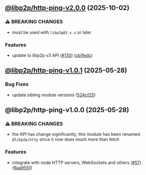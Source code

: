 ## [@libp2p/http-ping-v2.0.0](https://github.com/libp2p/js-libp2p-http/compare/@libp2p/http-ping-1.0.1...@libp2p/http-ping-2.0.0) (2025-10-02)

### ⚠ BREAKING CHANGES

* must be used with `libp2p@3.x.x` or later

### Features

* update to libp2p v3 API ([#130](https://github.com/libp2p/js-libp2p-http/issues/130)) ([cb1fedc](https://github.com/libp2p/js-libp2p-http/commit/cb1fedc8364e7c33020a7cb35113a6238cb01197))

## [@libp2p/http-ping-v1.0.1](https://github.com/libp2p/js-libp2p-http/compare/@libp2p/http-ping-1.0.0...@libp2p/http-ping-1.0.1) (2025-05-28)

### Bug Fixes

* update sibling module versions ([524cf25](https://github.com/libp2p/js-libp2p-http/commit/524cf25745dcb5842949549c1020cdc057775187))

## @libp2p/http-ping-v1.0.0 (2025-05-28)

### ⚠ BREAKING CHANGES

* the API has change significantly, this module has been renamed `@libp2p/http` since it now does much more than fetch

### Features

* integrate with node HTTP servers, WebSockets and others ([#57](https://github.com/libp2p/js-libp2p-http/issues/57)) ([6aa9551](https://github.com/libp2p/js-libp2p-http/commit/6aa95511b9bfcd920344a31bdd88571756c09b7e))

